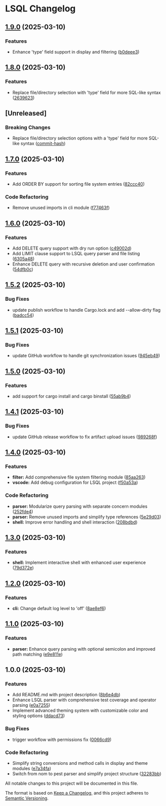 # LSQL Changelog

## [1.9.0](https://github.com/faltawy/lsql/compare/v1.8.0...v1.9.0) (2025-03-10)

### Features

* Enhance 'type' field support in display and filtering ([b0deee3](https://github.com/faltawy/lsql/commit/b0deee37a986935068d98987d66fcaf443ccd29f))

## [1.8.0](https://github.com/faltawy/lsql/compare/v1.7.0...v1.8.0) (2025-03-10)

### Features

* Replace file/directory selection with 'type' field for more SQL-like syntax ([2639623](https://github.com/faltawy/lsql/commit/2639623f1bde1517c158388c60ff2d7d931ff2e5))

## [Unreleased]

### Breaking Changes

* Replace file/directory selection options with a 'type' field for more SQL-like syntax ([commit-hash](https://github.com/faltawy/lsql/commit/))

## [1.7.0](https://github.com/faltawy/lsql/compare/v1.6.0...v1.7.0) (2025-03-10)

### Features

* Add ORDER BY support for sorting file system entries ([82ccc40](https://github.com/faltawy/lsql/commit/82ccc408e3b33bdf7fd530082fddb2f240fd5bac))

### Code Refactoring

* Remove unused imports in cli module ([f77463f](https://github.com/faltawy/lsql/commit/f77463f536b8f4f29dc7b5415f1f8317861dcb2c))

## [1.6.0](https://github.com/faltawy/lsql/compare/v1.5.2...v1.6.0) (2025-03-10)

### Features

* Add DELETE query support with dry run option ([c49002d](https://github.com/faltawy/lsql/commit/c49002da8bdf4facb876e42ff005ce6c71751f99))
* Add LIMIT clause support to LSQL query parser and file listing ([6305a48](https://github.com/faltawy/lsql/commit/6305a48b49dbdb093e7f17104a214124e52e1f1f))
* Enhance DELETE query with recursive deletion and user confirmation ([54dfb0c](https://github.com/faltawy/lsql/commit/54dfb0c483da338d23757b71f896b0ff003922a7))

## [1.5.2](https://github.com/faltawy/lsql/compare/v1.5.1...v1.5.2) (2025-03-10)

### Bug Fixes

* update publish workflow to handle Cargo.lock and add --allow-dirty flag ([badcc54](https://github.com/faltawy/lsql/commit/badcc5484b3ed2cf531ba3f6ba7418fc5102e625))

## [1.5.1](https://github.com/faltawy/lsql/compare/v1.5.0...v1.5.1) (2025-03-10)

### Bug Fixes

* update GitHub workflow to handle git synchronization issues ([945eb49](https://github.com/faltawy/lsql/commit/945eb49479cafc45ea4c7483647541a0d2442610))

## [1.5.0](https://github.com/faltawy/lsql/compare/v1.4.1...v1.5.0) (2025-03-10)

### Features

* add support for cargo install and cargo binstall ([55ab9b4](https://github.com/faltawy/lsql/commit/55ab9b46de2ab0f33decfa397bc199e57e50e1c8))

## [1.4.1](https://github.com/faltawy/lsql/compare/v1.4.0...v1.4.1) (2025-03-10)

### Bug Fixes

* update GitHub release workflow to fix artifact upload issues ([989268f](https://github.com/faltawy/lsql/commit/989268f9751e7e0b068726f558f49235b739118c))

## [1.4.0](https://github.com/faltawy/lsql/compare/v1.3.0...v1.4.0) (2025-03-10)

### Features

* **filter:** Add comprehensive file system filtering module ([85aa263](https://github.com/faltawy/lsql/commit/85aa26395a647c68bfcb4f653f78a02fa246f3da))
* **vscode:** Add debug configuration for LSQL project ([f50a53a](https://github.com/faltawy/lsql/commit/f50a53abc1875ef163851c18e120480225d5b9ff))

### Code Refactoring

* **parser:** Modularize query parsing with separate concern modules ([252fde4](https://github.com/faltawy/lsql/commit/252fde41580974e453a6eea6848afb486ea96769))
* **parser:** Remove unused imports and simplify type references ([5e29d03](https://github.com/faltawy/lsql/commit/5e29d034e009cfecbed8aaf6117dc7a4aeae5d5c))
* **shell:** Improve error handling and shell interaction ([208bdbd](https://github.com/faltawy/lsql/commit/208bdbd327565c585208278177d33eea5819b8c0))

## [1.3.0](https://github.com/faltawy/lsql/compare/v1.2.0...v1.3.0) (2025-03-10)

### Features

* **shell:** Implement interactive shell with enhanced user experience ([79d372e](https://github.com/faltawy/lsql/commit/79d372e015077205405ba564ff3541c1191d5829))

## [1.2.0](https://github.com/faltawy/lsql/compare/v1.1.0...v1.2.0) (2025-03-10)

### Features

* **cli:** Change default log level to 'off' ([8ae8ef6](https://github.com/faltawy/lsql/commit/8ae8ef6afeb7f2c5b49c4a58a4597b4fb38194b5))

## [1.1.0](https://github.com/faltawy/lsql/compare/v1.0.0...v1.1.0) (2025-03-10)

### Features

* **parser:** Enhance query parsing with optional semicolon and improved path matching ([e9e811e](https://github.com/faltawy/lsql/commit/e9e811ed5b56aeae0daf8730898c2bbce4a4604f))

## 1.0.0 (2025-03-10)

### Features

* Add README.md with project description ([8b6e4db](https://github.com/faltawy/lsql/commit/8b6e4db48617446af740faf76375ea1d6bc37d1c))
* Enhance LSQL parser with comprehensive test coverage and operator parsing ([e0a7255](https://github.com/faltawy/lsql/commit/e0a725510356327c4c021eca70afe9654329d686))
* Implement advanced theming system with customizable color and styling options ([ddacd73](https://github.com/faltawy/lsql/commit/ddacd7372b627078ddefc98f30a6d1fed8d288e4))

### Bug Fixes

* trigger workflow with permissions fix ([0066cd9](https://github.com/faltawy/lsql/commit/0066cd92c9195b8d9a9ef785ea9b3354f386c433))

### Code Refactoring

* Simplify string conversions and method calls in display and theme modules ([e7a34fa](https://github.com/faltawy/lsql/commit/e7a34fae55317aa41630c8f27520a591e264dd9e))
* Switch from nom to pest parser and simplify project structure ([32283bb](https://github.com/faltawy/lsql/commit/32283bbc854dff350a008ebb25529ab77f8706ab))

All notable changes to this project will be documented in this file.

The format is based on [Keep a Changelog](https://keepachangelog.com/en/1.0.0/),
and this project adheres to [Semantic Versioning](https://semver.org/spec/v2.0.0.html).
